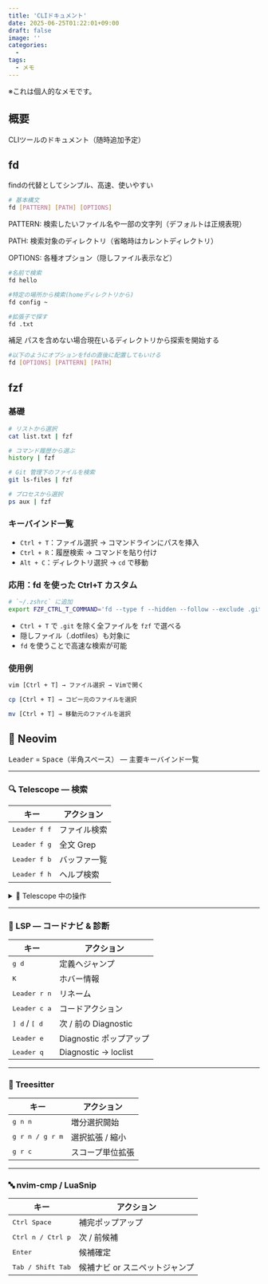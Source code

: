 ```yaml
---
title: 'CLIドキュメント'
date: 2025-06-25T01:22:01+09:00
draft: false
image: ''
categories:
  -
tags:
  - メモ
---
```


※これは個人的なメモです。

## 概要
CLIツールのドキュメント（随時追加予定）

## fd

findの代替としてシンプル、高速、使いやすい

```bash
# 基本構文
fd [PATTERN] [PATH] [OPTIONS]
```
PATTERN: 検索したいファイル名や一部の文字列（デフォルトは正規表現）

PATH: 検索対象のディレクトリ（省略時はカレントディレクトリ）

OPTIONS: 各種オプション（隠しファイル表示など）

```bash
#名前で検索
fd hello

#特定の場所から検索(homeディレクトリから)
fd config ~

#拡張子で探す
fd .txt

```
補足
パスを含めない場合現在いるディレクトリから探索を開始する

```bash
#以下のようにオプションをfdの直後に配置してもいける
fd [OPTIONS] [PATTERN] [PATH]

```

## fzf

### 基礎

```bash
# リストから選択
cat list.txt | fzf

# コマンド履歴から選ぶ
history | fzf

# Git 管理下のファイルを検索
git ls-files | fzf

# プロセスから選択
ps aux | fzf
```

### キーバインド一覧
- `Ctrl + T`：ファイル選択 → コマンドラインにパスを挿入
- `Ctrl + R`：履歴検索 → コマンドを貼り付け
- `Alt + C`：ディレクトリ選択 → `cd` で移動


### 応用：fd を使った Ctrl+T カスタム
```sh
# `~/.zshrc` に追加
export FZF_CTRL_T_COMMAND='fd --type f --hidden --follow --exclude .git'
```

- `Ctrl + T` で `.git` を除く全ファイルを `fzf` で選べる
- 隠しファイル（.dotfiles）も対象に
- `fd` を使うことで高速な検索が可能

### 使用例
```sh
vim [Ctrl + T] → ファイル選択 → Vimで開く

cp [Ctrl + T] → コピー元のファイルを選択

mv [Ctrl + T] → 移動元のファイルを選択
```

## 🚀 Neovim
<kbd>Leader</kbd> = <kbd>Space</kbd>（半角スペース） — 主要キーバインド一覧

---

### 🔍 Telescope — 検索
| キー | アクション |
|------|-----------|
| <kbd>Leader f f</kbd> | ファイル検索 |
| <kbd>Leader f g</kbd> | 全文 Grep |
| <kbd>Leader f b</kbd> | バッファ一覧 |
| <kbd>Leader f h</kbd> | ヘルプ検索 |

<details><summary>📜 Telescope 中の操作</summary>

| キー | 動作 |
|------|------|
| <kbd>Esc</kbd> | 終了 |
| <kbd>Ctrl u / Ctrl d</kbd> | プレビュー上下スクロール |

</details>

---

### 🧠 LSP — コードナビ & 診断
| キー | アクション |
|------|-----------|
| <kbd>g d</kbd> | 定義へジャンプ |
| <kbd>K</kbd> | ホバー情報 |
| <kbd>Leader r n</kbd> | リネーム |
| <kbd>Leader c a</kbd> | コードアクション |
| <kbd>] d</kbd> / <kbd>[ d</kbd> | 次 / 前の Diagnostic |
| <kbd>Leader e</kbd> | Diagnostic ポップアップ |
| <kbd>Leader q</kbd> | Diagnostic → loclist |

---

### 🌳 Treesitter
| キー | アクション |
|------|-----------|
| <kbd>g n n</kbd> | 増分選択開始 |
| <kbd>g r n / g r m</kbd> | 選択拡張 / 縮小 |
| <kbd>g r c</kbd> | スコープ単位拡張 |

---

### 🔤 nvim-cmp / LuaSnip
| キー | アクション |
|------|-----------|
| <kbd>Ctrl Space</kbd> | 補完ポップアップ |
| <kbd>Ctrl n / Ctrl p</kbd> | 次 / 前候補 |
| <kbd>Enter</kbd> | 候補確定 |
| <kbd>Tab / Shift Tab</kbd> | 候補ナビ or スニペットジャンプ |

